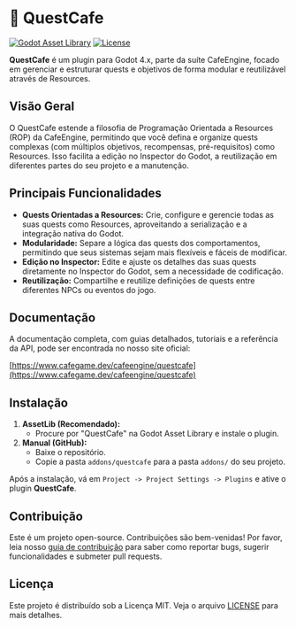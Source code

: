 # 📜 QuestCafe

[![Godot Asset Library](https://img.shields.io/badge/Godot_Asset_Library-QuestCafe-478cbf?style=for-the-badge&logo=godot-engine)](https://godotengine.org/asset-library/asset/link-to-asset) <!-- Placeholder -->
[![License](https://img.shields.io/badge/License-MIT-yellow.svg?style=for-the-badge)](https://opensource.org/licenses/MIT)

**QuestCafe** é um plugin para Godot 4.x, parte da suíte CafeEngine, focado em gerenciar e estruturar quests e objetivos de forma modular e reutilizável através de Resources.

## Visão Geral

O QuestCafe estende a filosofia de Programação Orientada a Resources (ROP) da CafeEngine, permitindo que você defina e organize quests complexas (com múltiplos objetivos, recompensas, pré-requisitos) como Resources. Isso facilita a edição no Inspector do Godot, a reutilização em diferentes partes do seu projeto e a manutenção.

## Principais Funcionalidades

*   **Quests Orientadas a Resources:** Crie, configure e gerencie todas as suas quests como Resources, aproveitando a serialização e a integração nativa do Godot.
*   **Modularidade:** Separe a lógica das quests dos comportamentos, permitindo que seus sistemas sejam mais flexíveis e fáceis de modificar.
*   **Edição no Inspector:** Edite e ajuste os detalhes das suas quests diretamente no Inspector do Godot, sem a necessidade de codificação.
*   **Reutilização:** Compartilhe e reutilize definições de quests entre diferentes NPCs ou eventos do jogo.

## Documentação

A documentação completa, com guias detalhados, tutoriais e a referência da API, pode ser encontrada no nosso site oficial:

[https://www.cafegame.dev/cafeengine/questcafe](https://www.cafegame.dev/cafeengine/questcafe)

## Instalação

1.  **AssetLib (Recomendado):**
    *   Procure por "QuestCafe" na Godot Asset Library e instale o plugin.
2.  **Manual (GitHub):**
    *   Baixe o repositório.
    *   Copie a pasta `addons/questcafe` para a pasta `addons/` do seu projeto.

Após a instalação, vá em `Project -> Project Settings -> Plugins` e ative o plugin **QuestCafe**.

## Contribuição

Este é um projeto open-source. Contribuições são bem-venidas! Por favor, leia nosso [guia de contribuição](CONTRIBUTING.md) para saber como reportar bugs, sugerir funcionalidades e submeter pull requests.

## Licença

Este projeto é distribuído sob a Licença MIT. Veja o arquivo [LICENSE](LICENSE) para mais detalhes.

